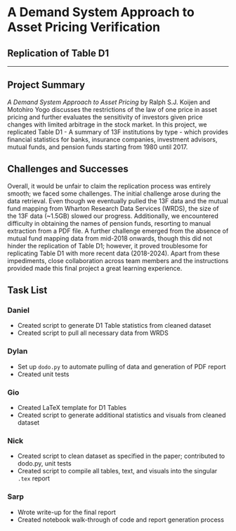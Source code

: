 # A Demand System Approach to Asset Pricing Verification

## Replication of Table D1

---

## Project Summary

*A Demand System Approach to Asset Pricing* by Ralph S.J. Koijen and Motohiro Yogo discusses the restrictions of the law of one price in asset pricing and further evaluates the sensitivity of investors given price changes with limited arbitrage in the stock market. In this project, we replicated Table D1 - A summary of 13F institutions by type - which provides financial statistics for banks, insurance companies, investment advisors, mutual funds, and pension funds starting from 1980 until 2017.



##  Challenges and Successes

Overall, it would be unfair to claim the replication process was entirely smooth; we faced some challenges. The initial challenge arose during the data retrieval. Even though we eventually pulled the 13F data and the mutual fund mapping from Wharton Research Data Services (WRDS), the size of the 13F data (~1.5GB) slowed our progress. Additionally, we encountered difficulty in obtaining the names of pension funds, resorting to manual extraction from a PDF file. A further challenge emerged from the absence of mutual fund mapping data from mid-2018 onwards, though this did not hinder the replication of Table D1; however, it proved troublesome for replicating Table D1 with more recent data (2018-2024). Apart from these impediments, close collaboration across team members and the instructions provided made this final project a great learning experience.

## Task List

### Daniel

- Created script to generate D1 Table statistics from cleaned dataset
- Created script to pull all necessary data from WRDS

### Dylan

- Set up `dodo.py` to automate pulling of data and generation of PDF report
- Created unit tests

### Gio

- Created LaTeX template for D1 Tables
- Created script to generate additional statistics and visuals from cleaned dataset

### Nick

- Created script to clean dataset as specified in the paper; contributed to dodo.py, unit tests
- Created script to compile all tables, text, and visuals into the singular `.tex` report

### Sarp

- Wrote write-up for the final report
- Created notebook walk-through of code and report generation process
